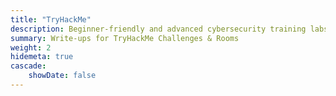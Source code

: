 ```yaml
---
title: "TryHackMe"
description: Beginner-friendly and advanced cybersecurity training labs with interactive, gamified learning. Earn badges and ranks by completing challenges and rooms.
summary: Write-ups for TryHackMe Challenges & Rooms
weight: 2
hidemeta: true
cascade:   
    showDate: false
---
```

